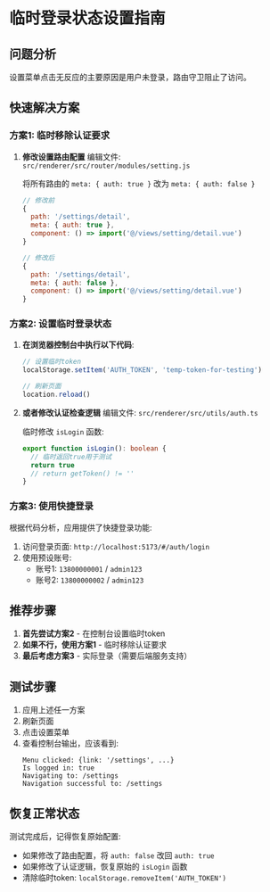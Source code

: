 # 临时登录状态设置指南

## 问题分析
设置菜单点击无反应的主要原因是用户未登录，路由守卫阻止了访问。

## 快速解决方案

### 方案1: 临时移除认证要求

1. **修改设置路由配置**
   编辑文件: `src/renderer/src/router/modules/setting.js`
   
   将所有路由的 `meta: { auth: true }` 改为 `meta: { auth: false }`
   
   ```javascript
   // 修改前
   {
     path: '/settings/detail',
     meta: { auth: true },
     component: () => import('@/views/setting/detail.vue')
   }
   
   // 修改后
   {
     path: '/settings/detail',
     meta: { auth: false },
     component: () => import('@/views/setting/detail.vue')
   }
   ```

### 方案2: 设置临时登录状态

1. **在浏览器控制台中执行以下代码**:
   ```javascript
   // 设置临时token
   localStorage.setItem('AUTH_TOKEN', 'temp-token-for-testing')
   
   // 刷新页面
   location.reload()
   ```

2. **或者修改认证检查逻辑**
   编辑文件: `src/renderer/src/utils/auth.ts`
   
   临时修改 `isLogin` 函数:
   ```typescript
   export function isLogin(): boolean {
     // 临时返回true用于测试
     return true
     // return getToken() != ''
   }
   ```

### 方案3: 使用快捷登录

根据代码分析，应用提供了快捷登录功能:

1. 访问登录页面: `http://localhost:5173/#/auth/login`
2. 使用预设账号:
   - 账号1: `13800000001` / `admin123`
   - 账号2: `13800000002` / `admin123`

## 推荐步骤

1. **首先尝试方案2** - 在控制台设置临时token
2. **如果不行，使用方案1** - 临时移除认证要求
3. **最后考虑方案3** - 实际登录（需要后端服务支持）

## 测试步骤

1. 应用上述任一方案
2. 刷新页面
3. 点击设置菜单
4. 查看控制台输出，应该看到:
   ```
   Menu clicked: {link: '/settings', ...}
   Is logged in: true
   Navigating to: /settings
   Navigation successful to: /settings
   ```

## 恢复正常状态

测试完成后，记得恢复原始配置:
- 如果修改了路由配置，将 `auth: false` 改回 `auth: true`
- 如果修改了认证逻辑，恢复原始的 `isLogin` 函数
- 清除临时token: `localStorage.removeItem('AUTH_TOKEN')`